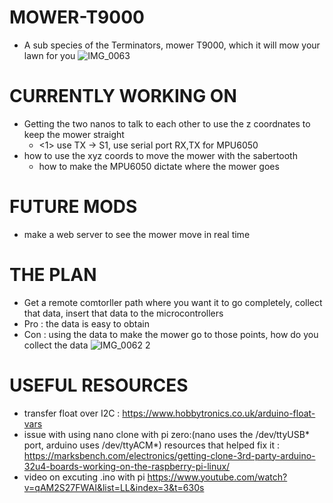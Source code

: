 # MOWER-T9000
- A sub species of the Terminators, mower T9000, which it will mow your lawn for you 
![IMG_0063](https://user-images.githubusercontent.com/62858192/121279307-5c13f100-c8a2-11eb-8542-155bada366b2.jpg)


# CURRENTLY WORKING ON 
- Getting the two nanos to talk to each other to use the z coordnates to keep the mower straight 
    - <1> use TX -> S1, use serial port RX,TX for MPU6050
- how to use the xyz coords to move the mower with the sabertooth
    - how to make the MPU6050 dictate where the mower goes 

# FUTURE MODS
- make a web server to see the mower move in real time

# THE PLAN 
- Get a remote comtorller path where you want it to go completely, collect that data, insert that data to the microcontrollers
- Pro : the data is easy to obtain
- Con : using the data to make the mower go to those points, how do you collect the data 
![IMG_0062 2](https://user-images.githubusercontent.com/62858192/120876274-d4ff0a00-c57d-11eb-8e36-67dbd5e5b1c8.jpg)

# USEFUL RESOURCES
- transfer float over I2C : https://www.hobbytronics.co.uk/arduino-float-vars
- issue with using nano clone with pi zero:(nano uses the /dev/ttyUSB* port, arduino uses /dev/ttyACM*) resources that helped fix it : https://marksbench.com/electronics/getting-clone-3rd-party-arduino-32u4-boards-working-on-the-raspberry-pi-linux/
- video on excuting .ino with pi https://www.youtube.com/watch?v=qAM2S27FWAI&list=LL&index=3&t=630s
